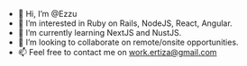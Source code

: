 - 👋 Hi, I’m @Ezzu
- 👀 I’m interested in Ruby on Rails, NodeJS, React, Angular.
- 🌱 I’m currently learning NextJS and NustJS.
- 💞️ I’m looking to collaborate on remote/onsite opportunities.
- 📫 Feel free to contact me on work.ertiza@gmail.com
